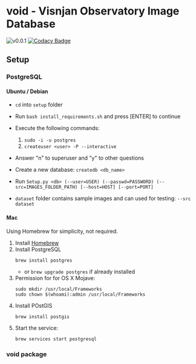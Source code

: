 # void - Visnjan Observatory Image Database


![v0.0.1](https://img.shields.io/badge/version-0.0.1-blue.svg)
[![Codacy Badge](https://api.codacy.com/project/badge/Grade/a9070bd712544239ac5b43f3f5e58ba9)](https://app.codacy.com/app/astrohr/void?utm_source=github.com&utm_medium=referral&utm_content=astrohr/void&utm_campaign=Badge_Grade_Dashboard)


 

## Setup

### PostgreSQL

#### Ubuntu / Debian

* ```cd``` into ```setup``` folder
* Run ```bash install_requirements.sh``` and press [ENTER] to continue

* Execute the following commands:
    1. ```sudo -i -u postgres```
    2. ```createuser <user> -P --interactive```

* Answer "n" to superuser and "y" to other questions
* Create a new database: ```createdb <db_name>```

* Run ```Setup.py <db> (--user=USER) (--passwd=PASSWORD) (--src=IMAGES_FOLDER_PATH) [--host=HOST] [--port=PORT]```

* ```dataset``` folder contains sample images and can used for testing: ```--src dataset```


#### Mac

Using Homebrew for simplicity, not required.

1. Install [Homebrew](https://brew.sh/)
2. Install PostgreSQL
    ```
    brew install postgres
    ```
    * or `brew upgrade postgres` if already installed
3. Permission for for OS X Mojave:
    ```
    sudo mkdir /usr/local/Frameworks
    sudo chown $(whoami):admin /usr/local/Frameworks 
    ```
3. Install POstGIS
    ```
    brew install postgis
    ```
4. Start the service:
    ```
    brew services start postgresql
    ```

### void package

